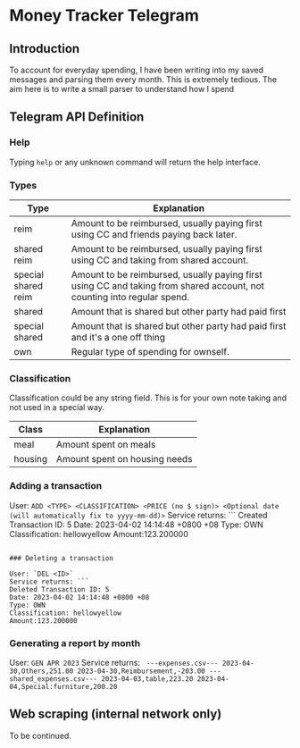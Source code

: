 # Money Tracker Telegram

## Introduction

To account for everyday spending, I have been writing into my saved messages and parsing them every month. This is extremely tedious. The aim here is to write a small parser to understand how I spend

## Telegram API Definition

### Help

Typing `help` or any unknown command will return the help interface.

### Types

Type | Explanation
-----|------------
reim | Amount to be reimbursed, usually paying first using CC and friends paying back later.
shared reim | Amount to be reimbursed, usually paying first using CC and taking from shared account.
special shared reim | Amount to be reimbursed, usually paying first using CC and taking from shared account, not counting into regular spend.
shared | Amount that is shared but other party had paid first
special shared | Amount that is shared but other party had paid first and it's a one off thing
own | Regular type of spending for ownself.

### Classification

Classification could be any string field. This is for your own note taking and not used in a special way.

Class | Explanation
------|------------
meal | Amount spent on meals
housing | Amount spent on housing needs

### Adding a transaction

User: `ADD <TYPE> <CLASSIFICATION> <PRICE (no $ sign)> <Optional date (will automatically fix to yyyy-mm-dd)>`
Service returns: ```
Created Transaction ID: 5
Date: 2023-04-02 14:14:48 +0800 +08
Type: OWN
Classification: hellowyellow
Amount:123.200000
```

### Deleting a transaction

User: `DEL <ID>`
Service returns: ```
Deleted Transaction ID: 5
Date: 2023-04-02 14:14:48 +0800 +08
Type: OWN
Classification: hellowyellow
Amount:123.200000
```

### Generating a report by month

User: `GEN APR 2023`
Service returns: ```
---expenses.csv---
2023-04-30,Others,251.00
2023-04-30,Reimbursement,-203.00
---shared_expenses.csv---
2023-04-03,table,223.20
2023-04-04,Special:furniture,200.20```

## Web scraping (internal network only)

To be continued.
